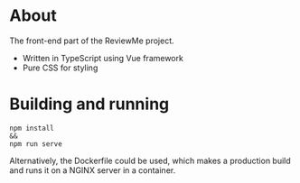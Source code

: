 # About
The front-end part of the ReviewMe project.

* Written in TypeScript using Vue framework
* Pure CSS for styling

# Building and running
```
npm install
&&
npm run serve
```
Alternatively, the Dockerfile could be used, which makes a production build and runs it on a NGINX server in a container.

